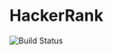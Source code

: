 # HackerRank
![Build Status](https://stanislavradkov.visualstudio.com/_apis/public/build/definitions/ba477492-f79f-4ea7-bd8b-be4b9e998db9/3/badge)